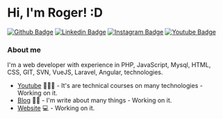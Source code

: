 <!-- ![Roger Carvalho](https://raw.githubusercontent.com/RogerFernandoBR/RogerFernandoBR/master/assets/header.png) -->
# Hi, I'm Roger! :D

[![Github Badge](https://img.shields.io/badge/-Github-000?style=flat-square&logo=Github&logoColor=white&link=https://github.com/fagnerpsantos)](https://github.com/RogerFernandoBR)
[![Linkedin Badge](https://img.shields.io/badge/-LinkedIn-blue?style=flat-square&logo=Linkedin&logoColor=white&link=https://www.linkedin.com/in/fagnerpsantos/)](https://www.linkedin.com/in/rogerfernandocarvalho/)
[![Instagram Badge](https://img.shields.io/badge/-Twitter-1ca0f1?style=flat-square&labelColor=1ca0f1&logo=twitter&logoColor=white&link=https://twitter.com/fagnerpsantos)](https://www.instagram.com/rogerfernandocarvalho/)
[![Youtube Badge](https://img.shields.io/badge/-YouTube-ff0000?style=flat-square&labelColor=ff0000&logo=youtube&logoColor=white&link=https://www.youtube.com/user/TreinaWeb)](https://www.youtube.com/channel/UCyXaCb2wsbo5G7jm1lA2kVA)

### About me
I'm a web developer with experience in PHP, JavaScript, Mysql, HTML, CSS, GIT, SVN, VueJS, Laravel, Angular, technologies.

- [Youtube](https://www.youtube.com/RogerCarvalhoBR) 👨🏼‍🏫 - It's are technical courses on many technologies - Working on it.
- [Blog](https://www.rogercarvalho.com.br/blog) ✍🏼 - I'm write about many things - Working on it.
- [Website](https://rogercarvalho.com.br/) 💻 - Working on it.